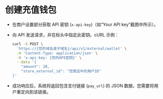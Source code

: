 # 创建充值钱包

- 在商户设置部分获取 API 密钥 (`x-api-key`)（如“Your API key”截图中所示）。

- 向 API 发送请求，并在标头中指定此密钥。cURL 示例：

  ```bash
  curl -X POST \
    'https://{您的域名或子域名}/api/v1/external/wallet' \
    -H 'Content-Type: application/json' \
    -H 'x-api-key: {您的API密钥}' \
    --data '{
      "amount": 20,
      "store_external_id": "您商店中的用户ID"
  }'
  ```

- 成功响应后，系统将返回包含支付链接 (`pay_url`) 的 JSON 数据，您需要将用户重定向到该链接。